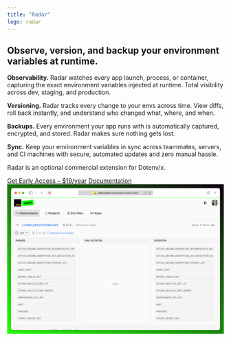 ```yaml
---
title: "Radar"
logo: radar
---
```


<section class="w-full max-w-2xl mx-auto px-6 mt-12 md:mt-20 flex flex-col gap-8">
  <h1 class="font-extrabold text-2xl text-zinc-950 dark:text-zinc-50 text-center">Observe, version, and backup your environment variables at runtime.</h1>
  <div class="grid grid-cols-2 gap-4">
    <p class="text-justify">
      <strong>Observability.</strong>
      Radar watches every app launch, process, or container, capturing the exact environment variables injected at runtime. Total visibility across dev, staging, and production.
    </p>
    <p class="text-justify">
      <strong>Versioning.</strong>
      Radar tracks every change to your envs across time. View diffs, roll back instantly, and understand who changed what, where, and when.
    </p>
    <p class="text-justify">
      <strong>Backups.</strong>
      Every environment your app runs with is automatically captured, encrypted, and stored. Radar makes sure nothing gets lost.
    </p>
    <p class="text-justify">
      <strong>Sync.</strong>
      Keep your environment variables in sync across teammates, servers, and CI machines with secure, automated updates and zero manual hassle.
    </p>
  </div>

  <div class="flex flex-col gap-4">
    <p class="text-center italic">Radar is an optional commercial extension for Dotenv/x.</p>
    <div class="flex flex-row gap-4 justify-center">
      <a class="btn-success" href="https://buy.stripe.com/7sY4gzdgFddq3ycape7IY02">Get Early Access – $19/year</a>
      <a class="btn link-radar" href="/docs/radar">Documentation</a>
    </div>
  </div>

  <img src="/radar/ui.png" class="rounded-md border border-zinc-200 dark:border-zinc-800"/>
</section>
